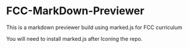 # FCC-MarkDown-Previewer
This is a markdown previewer build using marked.js for FCC curriculum

You will need to install marked.js after lconing the repo.


